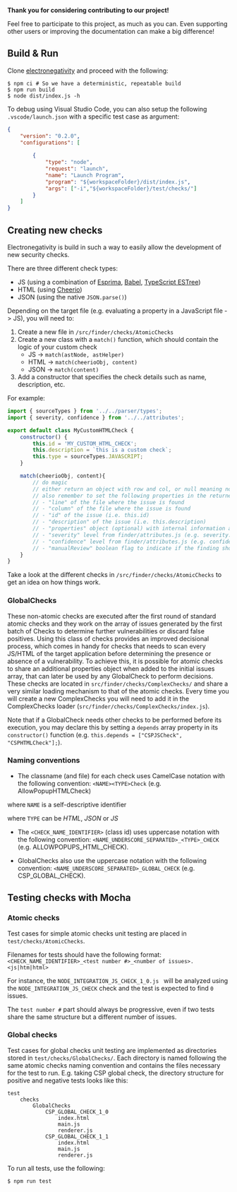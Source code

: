 **Thank you for considering contributing to our project!**

Feel free to participate to this project, as much as you can. Even supporting other users or improving the documentation can make a big difference!

## Build & Run

Clone [electronegativity](git@github.com:doyensec/electronegativity.git) and proceed with the following:

```
$ npm ci # So we have a deterministic, repeatable build
$ npm run build
$ node dist/index.js -h
```

To debug using Visual Studio Code, you can also setup the following ```.vscode/launch.json``` with a specific test case as argument:

```json
{
    "version": "0.2.0",
    "configurations": [
        
        {
            "type": "node",
            "request": "launch",
            "name": "Launch Program",
            "program": "${workspaceFolder}/dist/index.js",
            "args": ["-i","${workspaceFolder}/test/checks/"]
        }
    ]
}
```

## Creating new checks

Electronegativity is build in such a way to easily allow the development of new security checks.

There are three different check types:

* JS (using a combination of [Esprima](http://esprima.org/), [Babel](https://github.com/babel/babel), [TypeScript ESTree](https://github.com/JamesHenry/typescript-estree))
* HTML (using [Cheerio](https://github.com/cheeriojs/cheerio))
* JSON (using the native `JSON.parse()`)

Depending on the target file (e.g. evaluating a property in a JavaScript file -> JS), you will need to:

1. Create a new file in `/src/finder/checks/AtomicChecks`
2. Create a new class with a `match()` function, which should contain the logic of your custom check
   * JS -> `match(astNode, astHelper)`
   * HTML -> `match(cheerioObj, content)`
   * JSON -> `match(content)`
3. Add a constructor that specifies the check details such as name, description, etc. 

For example:

```js
import { sourceTypes } from '../../parser/types';
import { severity, confidence } from '../../attributes';

export default class MyCustomHTMLCheck {
    constructor() {
        this.id = 'MY_CUSTOM_HTML_CHECK';
        this.description = `this is a custom check`;
        this.type = sourceTypes.JAVASCRIPT;
    }

    match(cheerioObj, content){
        // do magic
        // either return an object with row and col, or null meaning no issues were identified
        // also remember to set the following properties in the returned obj: 
        // - "line" of the file where the issue is found
        // - "column" of the file where the issue is found
        // - "id" of the issue (i.e. this.id)
        // - "description" of the issue (i.e. this.description)
        // - "properties" object (optional) with internal information about the findings, useful in combination with a GlobalCheck 
        // - "severity" level from finder/attributes.js (e.g. severity.MEDIUM)
        // - "confidence" level from finder/attributes.js (e.g. confidence.TENTATIVE)
        // - "manualReview" boolean flag to indicate if the finding should be manually reviewed
    }
}

```

Take a look at the different checks in `/src/finder/checks/AtomicChecks` to get an idea on how things work.

### GlobalChecks

These non-atomic checks are executed after the first round of standard atomic checks and they work on the array of issues generated by the first batch of Checks to determine further vulnerabilities or discard false positives. Using this class of checks provides an improved decisional process, which comes in handy for checks that needs to scan every JS/HTML of the target application before determining the presence or absence of a vulnerability.
To achieve this, it is possible for atomic checks to share an additional properties object when added to the initial issues array, that can later be used by any GlobalCheck to perform decisions. These checks are located in `src/finder/checks/ComplexChecks/` and share a very similar loading mechanism to that of the atomic checks. Every time you will create a new ComplexChecks you will need to add it in the ComplexChecks loader (`src/finder/checks/ComplexChecks/index.js`).

Note that if a GlobalCheck needs other checks to be performed before its execution, you may declare this by setting a `depends` array property in its `constructor()` function (e.g. `this.depends = ["CSPJSCheck", "CSPHTMLCheck"];`). 


### Naming conventions

* The classname (and file) for each check uses CamelCase notation with the following convention: 
```<NAME><TYPE>Check``` (e.g. AllowPopupHTMLCheck)

where `NAME` is a self-descriptive identifier

where `TYPE` can be *HTML*, *JSON* or *JS* 

* The ```<CHECK_NAME_IDENTIFIER>``` (class id) uses uppercase notation with the following convention: ```<NAME_UNDERSCORE_SEPARATED>_<TYPE>_CHECK``` (e.g. ALLOWPOPUPS_HTML_CHECK).

* GlobalChecks also use the uppercase notation with the following convention: ```<NAME_UNDERSCORE_SEPARATED>_GLOBAL_CHECK``` (e.g. CSP_GLOBAL_CHECK).


## Testing checks with Mocha

### Atomic checks

Test cases for simple atomic checks unit testing are placed in `test/checks/AtomicChecks`.

Filenames for tests should have the following format: ```<CHECK_NAME_IDENTIFIER>_<test number #>_<number of issues>.<js|htm|html>```

For instance, the ```NODE_INTEGRATION_JS_CHECK_1_0.js ``` will be analyzed using the ```NODE_INTEGRATION_JS_CHECK``` check and the test is expected to find ```0``` issues.

The `test number #` part should always be progressive, even if two tests share the same structure but a different number of issues.

### Global checks

Test cases for global checks unit testing are implemented as directories stored in `test/checks/GlobalChecks/`.
Each directory is named following the same atomic checks naming convention and contains the files necessary for the test to run. E.g. taking CSP global check, the directory structure for positive and negative tests looks like this:
```
test
    checks
        GlobalChecks
            CSP_GLOBAL_CHECK_1_0
                index.html
                main.js
                renderer.js
            CSP_GLOBAL_CHECK_1_1
                index.html
                main.js
                renderer.js
```



To run all tests, use the following:

```js
$ npm run test
```
